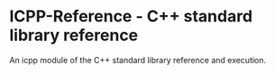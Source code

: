 # ICPP-Reference - C++ standard library reference
An icpp module of the C++ standard library reference and execution.
